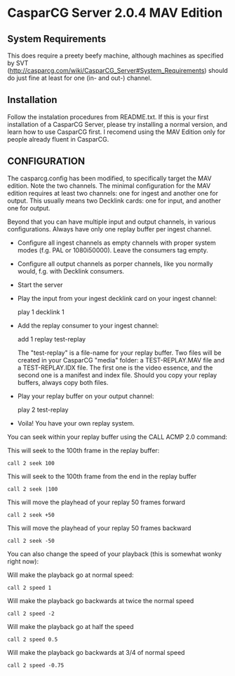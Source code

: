CasparCG Server 2.0.4 MAV Edition
=================================

System Requirements
-------------------

This does require a preety beefy machine, although machines as specified by SVT
(http://casparcg.com/wiki/CasparCG_Server#System_Requirements) should do just fine
at least for one (in- and out-) channel.

Installation
------------

Follow the instalation procedures from README.txt. If this is your first
installation of a CasparCG Server, please try installing a normal version,
and learn how to use CasparCG first. I recomend using the MAV Edition only for
people already fluent in CasparCG.

CONFIGURATION
-------------

The casparcg.config has been modified, to specifically target the MAV edition.
Note the two channels. The minimal configuration for the MAV edition requires
at least two channels: one for ingest and another one for output. This usually
means two Decklink cards: one for input, and another one for output.

Beyond that you can have multiple input and output channels, in various
configurations. Always have only one replay buffer per ingest channel.

 * Configure all ingest channels as empty channels with proper system modes
   (f.g. PAL or 1080i50000). Leave the consumers tag empty.

 * Configure all output channels as porper channels, like you normally would,
   f.g. with Decklink consumers.

 * Start the server

 * Play the input from your ingest decklink card on your ingest channel:
 
	play 1 decklink 1

 * Add the replay consumer to your ingest channel:
      
	add 1 replay test-replay

   The "test-replay" is a file-name for your replay buffer. Two files will be
   created in your CasparCG "media" folder: a TEST-REPLAY.MAV file and a
   TEST-REPLAY.IDX file. The first one is the video essence, and the second
   one is a manifest and index file. Should you copy your replay buffers,
   always copy both files.

 * Play your replay buffer on your output channel:

	play 2 test-replay

 * Voila! You have your own replay system.

You can seek within your replay buffer using the CALL ACMP 2.0 command:

This will seek to the 100th frame in the replay buffer:

	call 2 seek 100

This will seek to the 100th frame from the end in the replay buffer

    call 2 seek |100

This will move the playhead of your replay 50 frames forward

    call 2 seek +50

This will move the playhead of your replay 50 frames backward

    call 2 seek -50

You can also change the speed of your playback (this is somewhat wonky
right now):

Will make the playback go at normal speed:

    call 2 speed 1
	
Will make the playback go backwards at twice the normal speed

    call 2 speed -2
	
Will make the playback go at half the speed

    call 2 speed 0.5
	
Will make the playback go backwards at 3/4 of normal speed

    call 2 speed -0.75
   
